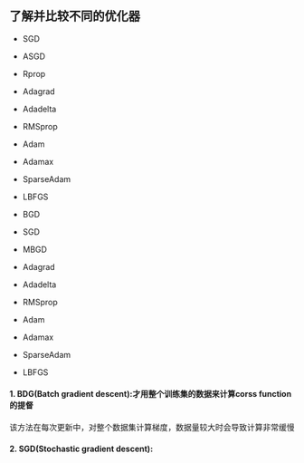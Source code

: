 ## 了解并比较不同的优化器
* SGD
* ASGD
* Rprop
* Adagrad
* Adadelta
* RMSprop
* Adam
* Adamax
* SparseAdam
* LBFGS

* BGD
* SGD
* MBGD
* Adagrad
* Adadelta
* RMSprop
* Adam
* Adamax
* SparseAdam
* LBFGS
#### 1. BDG(Batch gradient descent):才用整个训练集的数据来计算corss function的提督
   该方法在每次更新中，对整个数据集计算梯度，数据量较大时会导致计算非常缓慢
#### 2. SGD(Stochastic gradient descent):
